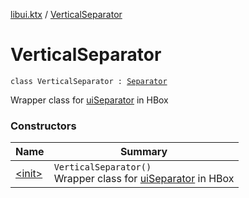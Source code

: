 [libui.ktx](../index.md) / [VerticalSeparator](./index.md)

# VerticalSeparator

`class VerticalSeparator : `[`Separator`](../-separator/index.md)

Wrapper class for [uiSeparator](../../libui/ui-separator.md) in HBox

### Constructors

| Name | Summary |
|---|---|
| [&lt;init&gt;](-init-.md) | `VerticalSeparator()`<br>Wrapper class for [uiSeparator](../../libui/ui-separator.md) in HBox |
